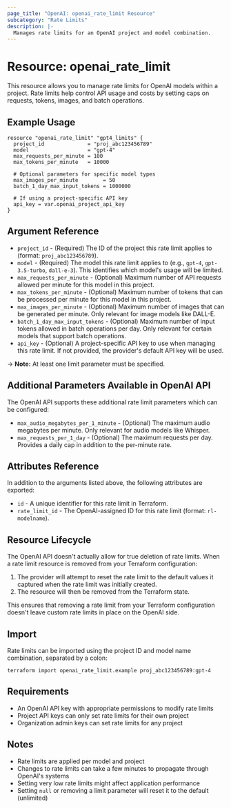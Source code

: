 ```yaml
---
page_title: "OpenAI: openai_rate_limit Resource"
subcategory: "Rate Limits"
description: |-
  Manages rate limits for an OpenAI project and model combination.
---
```


# Resource: openai_rate_limit

This resource allows you to manage rate limits for OpenAI models within a project. Rate limits help control API usage and costs by setting caps on requests, tokens, images, and batch operations.

## Example Usage

```hcl
resource "openai_rate_limit" "gpt4_limits" {
  project_id              = "proj_abc123456789"
  model                   = "gpt-4"
  max_requests_per_minute = 100
  max_tokens_per_minute   = 10000
  
  # Optional parameters for specific model types
  max_images_per_minute        = 50
  batch_1_day_max_input_tokens = 1000000
  
  # If using a project-specific API key
  api_key = var.openai_project_api_key
}
```

## Argument Reference

* `project_id` - (Required) The ID of the project this rate limit applies to (format: `proj_abc123456789`).
* `model` - (Required) The model this rate limit applies to (e.g., `gpt-4`, `gpt-3.5-turbo`, `dall-e-3`). This identifies which model's usage will be limited.
* `max_requests_per_minute` - (Optional) Maximum number of API requests allowed per minute for this model in this project.
* `max_tokens_per_minute` - (Optional) Maximum number of tokens that can be processed per minute for this model in this project.
* `max_images_per_minute` - (Optional) Maximum number of images that can be generated per minute. Only relevant for image models like DALL-E.
* `batch_1_day_max_input_tokens` - (Optional) Maximum number of input tokens allowed in batch operations per day. Only relevant for certain models that support batch operations.
* `api_key` - (Optional) A project-specific API key to use when managing this rate limit. If not provided, the provider's default API key will be used.

-> **Note:** At least one limit parameter must be specified.

## Additional Parameters Available in OpenAI API

The OpenAI API supports these additional rate limit parameters which can be configured:

* `max_audio_megabytes_per_1_minute` - (Optional) The maximum audio megabytes per minute. Only relevant for audio models like Whisper.
* `max_requests_per_1_day` - (Optional) The maximum requests per day. Provides a daily cap in addition to the per-minute rate.

## Attributes Reference

In addition to the arguments listed above, the following attributes are exported:

* `id` - A unique identifier for this rate limit in Terraform.
* `rate_limit_id` - The OpenAI-assigned ID for this rate limit (format: `rl-modelname`).

## Resource Lifecycle

The OpenAI API doesn't actually allow for true deletion of rate limits. When a rate limit resource is removed from your Terraform configuration:

1. The provider will attempt to reset the rate limit to the default values it captured when the rate limit was initially created.
2. The resource will then be removed from the Terraform state.

This ensures that removing a rate limit from your Terraform configuration doesn't leave custom rate limits in place on the OpenAI side.

## Import

Rate limits can be imported using the project ID and model name combination, separated by a colon:

```
terraform import openai_rate_limit.example proj_abc123456789:gpt-4
```

## Requirements

* An OpenAI API key with appropriate permissions to modify rate limits
* Project API keys can only set rate limits for their own project
* Organization admin keys can set rate limits for any project

## Notes

* Rate limits are applied per model and project
* Changes to rate limits can take a few minutes to propagate through OpenAI's systems
* Setting very low rate limits might affect application performance
* Setting `null` or removing a limit parameter will reset it to the default (unlimited) 